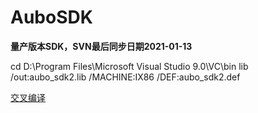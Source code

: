 # AuboSDK

**量产版本SDK，SVN最后同步日期2021-01-13**

cd D:\Program Files\Microsoft Visual Studio 9.0\VC\bin
lib /out:aubo_sdk2.lib /MACHINE:IX86 /DEF:aubo_sdk2.def  

[交叉编译](cross-compile.md)